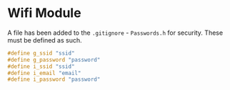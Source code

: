 # Wifi Module

A file has been added to the `.gitignore` - `Passwords.h` for security.
These must be defined as such.

```cpp
#define g_ssid "ssid"
#define g_password "password"
#define i_ssid "ssid"
#define i_email "email"
#define i_password "password"
```
